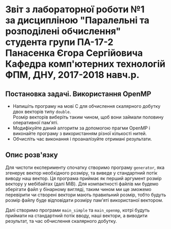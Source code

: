 # Звіт з лабораторної роботи №1<br>за дисципліною "Паралельні та розподілені обчислення"<br>студента групи ПА-17-2<br>Панасенка Єгора Сергійовича<br>Кафедра комп'ютерних технологій<br>ФПМ, ДНУ, 2017-2018 навч.р.

## Постановка задачі. Використання OpenMP

* Напишіть програму на мові C для обчислення скалярного добутку двох векторів типу `double`.  
Розмір векторів виберіть таким чином, щоб вони займали половину оперативної пам'яті.
* Модифікуйте даний алгоритм за допомогою прагми OpenMP і виконайте програму з використанням різної кількості нитей.
* Обчисліть час виконання і проаналізуйте отримані результати.

## Опис розв'язку

Для чистоти експерименту спочатку створимо програму `generator`, яка згенерує вектор необхідного розміру, та виведе у стандартний потік виводу наш вектор. Ця програма приймає як перший аргумент розмір вектору у мебібайтах (далі MiB). Для компактності файлів ми будемо зберігати файл у бінарному вигляді, таким чином ми ще зможемо перевірити чи створені вектори мають правильний розмір, тобто будуть розмір файлу буде відповідати розміру пам'яті використаної вектором.

Далі створимо програми `main_simple` та `main_openmp`, котрі будуть приймати на стандартний потік вводу, наші вектори, а виводити результат, та час обчислення скалярного добутку.
